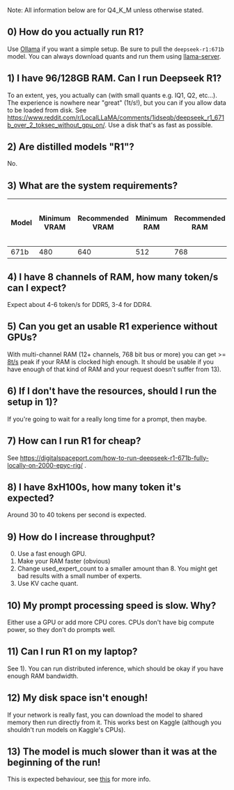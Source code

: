 Note: All information below are for Q4_K_M unless otherwise stated.
## 0) How do you actually run R1?
Use [Ollama](https://ollama.com) if you want a simple setup. Be sure to pull the `deepseek-r1:671b` model. You can always download quants and run them using [llama-server](https://github.com/ggerganov/llama.cpp).
## 1) I have 96/128GB RAM. Can I run Deepseek R1?
To an extent, yes, you actually can (with small quants e.g. IQ1, Q2, etc...). The experience is nowhere near "great" (1t/s!), but you can if you allow data to be loaded from disk. See https://www.reddit.com/r/LocalLLaMA/comments/1idseqb/deepseek_r1_671b_over_2_toksec_without_gpu_on/. Use a disk that's as fast as possible.
## 2) Are distilled models "R1"?
No.
## 3) What are the system requirements?
| **Model** | **Minimum VRAM** | **Recommended VRAM** | **Minimum RAM** | **Recommended RAM** | **KV cache size MB (2k context)** | **Example hardware** |
|-----------|------------------|----------------------|-----------------|---------------------|-----------------------------------|----------------------|
| 671b      | 480              | 640                  | 512             | 768                 | 9760                              | 8x H100              |
## 4) I have 8 channels of RAM, how many token/s can I expect?
Expect about 4-6 token/s for DDR5, 3-4 for DDR4.
## 5) Can you get an usable R1 experience without GPUs?
With multi-channel RAM (12+ channels, 768 bit bus or more) you can get >= [8t/s](https://www.youtube.com/watch?v=wKZHoGlllu4) peak if your RAM is clocked high enough. It should be usable if you have enough of that kind of RAM and your request doesn't suffer from 13).
## 6) If I don't have the resources, should I run the setup in 1)?
If you're going to wait for a really long time for a prompt, then maybe.
## 7) How can I run R1 for cheap?
See https://digitalspaceport.com/how-to-run-deepseek-r1-671b-fully-locally-on-2000-epyc-rig/ .
## 8) I have 8xH100s, how many token it's expected?
Around 30 to 40 tokens per second is expected.
## 9) How do I increase throughput?
0. Use a fast enough GPU.
1. Make your RAM faster (obvious)
2. Change used_expert_count to a smaller amount than 8. You might get bad results with a small number of experts.
3. Use KV cache quant.
## 10) My prompt processing speed is slow. Why?
Either use a GPU or add more CPU cores. CPUs don't have big compute power, so they don't do prompts well.
## 11) Can I run R1 on my laptop?
See 1). You can run distributed inference, which should be okay if you have enough RAM bandwidth.
## 12) My disk space isn't enough!
If your network is really fast, you can download the model to shared memory then run directly from it. This works best on Kaggle (although you shouldn't run models on Kaggle's CPUs).
## 13) The model is much slower than it was at the beginning of the run!
This is expected behaviour, see [this](https://github.com/ggerganov/llama.cpp/pull/11446) for more info.
